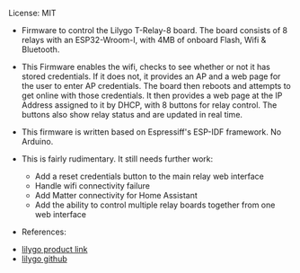 License: MIT

- Firmware to control the Lilygo T-Relay-8 board.  The board consists of 8 relays with an ESP32-Wroom-I, with 4MB of onboard Flash, Wifi & Bluetooth.  

- This Firmware enables the wifi, checks to see whether or not it has stored credentials.  If it does not, it provides an AP and a web page for the user to enter AP credentials.  The board then reboots and attempts to get online with those credentials. It then provides a web page at the IP Address assigned to it by DHCP, with 8 buttons for relay control.  The buttons also show relay status and are updated in real time.  

- This firmware is written based on Espressiff's ESP-IDF framework.  No Arduino.

- This is fairly rudimentary.  It still needs further work:
    * Add a reset credentials button to the main relay web interface
    * Handle wifi connectivity failure
    * Add Matter connectivity for Home Assistant
    * Add the ability to control multiple relay boards together from one web interface


- References: 
* [lilygo product link](https://www.lilygo.cc/products/t-relay-5v-8-channel-relay)
* [lilygo github](https://github.com/Xinyuan-LilyGO/LilyGo-T-Relay)
